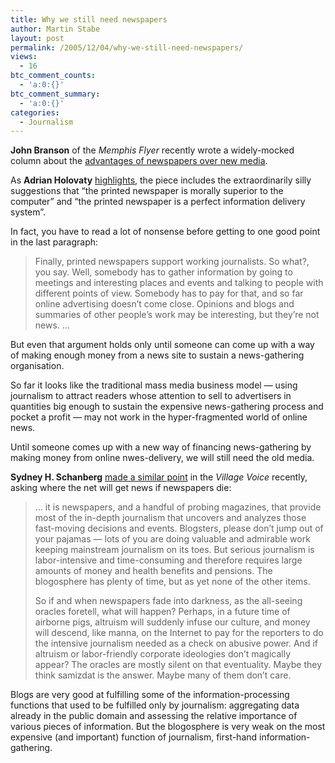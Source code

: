 ```yaml
---
title: Why we still need newspapers
author: Martin Stabe
layout: post
permalink: /2005/12/04/why-we-still-need-newspapers/
views:
  - 16
btc_comment_counts:
  - 'a:0:{}'
btc_comment_summary:
  - 'a:0:{}'
categories:
  - Journalism
---
```

**John Branson** of the *Memphis Flyer* recently wrote a widely-mocked column about the [advantages of newspapers over new media][1].

As **Adrian Holovaty** [highlights][2], the piece includes the extraordinarily silly suggestions that &ldquo;the printed newspaper is morally superior to the computer&rdquo; and &ldquo;the printed newspaper is a perfect information delivery system&rdquo;.

In fact, you have to read a lot of nonsense before getting to one good point in the last paragraph:

> Finally, printed newspapers support working journalists. So what?, you say. Well, somebody has to gather information by going to meetings and interesting places and events and talking to people with different points of view. Somebody has to pay for that, and so far online advertising doesn&rsquo;t come close. Opinions and blogs and summaries of other people&rsquo;s work may be interesting, but they&rsquo;re not news. &#8230; 

But even that argument holds only until someone can come up with a way of making enough money from a news site to sustain a news-gathering organisation. 

So far it looks like the traditional mass media business model &mdash; using journalism to attract readers whose attention to sell to advertisers in quantities big enough to sustain the expensive news-gathering process and pocket a profit &mdash; may not work in the hyper-fragmented world of online news.

Until someone comes up with a new way of financing news-gathering by making money from online nwes-delivery, we will still need the old media.

**Sydney H. Schanberg** [made a similar point][3] in the *Village Voice* recently, asking where the net will get news if newspapers die:

> &#8230; it is newspapers, and a handful of probing magazines, that provide most of the in-depth journalism that uncovers and analyzes those fast-moving decisions and events. Blogsters, please don&rsquo;t jump out of your pajamas &mdash; lots of you are doing valuable and admirable work keeping mainstream journalism on its toes. But serious journalism is labor-intensive and time-consuming and therefore requires large amounts of money and health benefits and pensions. The blogosphere has plenty of time, but as yet none of the other items.
> 
> So if and when newspapers fade into darkness, as the all-seeing oracles foretell, what will happen? Perhaps, in a future time of airborne pigs, altruism will suddenly infuse our culture, and money will descend, like manna, on the Internet to pay for the reporters to do the intensive journalism needed as a check on abusive power. And if altruism or labor-friendly corporate ideologies don&rsquo;t magically appear? The oracles are mostly silent on that eventuality. Maybe they think samizdat is the answer. Maybe many of them don&rsquo;t care.

Blogs are very good at fulfilling some of the information-processing functions that used to be fulfilled only by journalism: aggregating data already in the public domain and assessing the relative importance of various pieces of information. But the blogosphere is very weak on the most expensive (and important) function of journalism, first-hand information-gathering.

 [1]: http://www.memphisflyer.com/gyrobase/Content?oid=10315
 [2]: http://www.holovaty.com/blog/archive/2005/10/13/1125
 [3]: http://www.villagevoice.com/news/0548,schanberg,70452,6.html